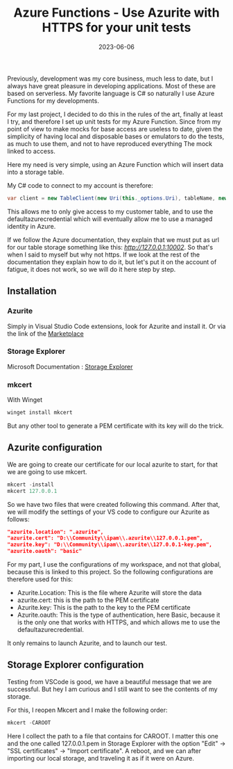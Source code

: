 ﻿---
layout: post
title: Azure Functions - Use Azurite with HTTPS for your unit tests
date: 2023-06-06
categories: [ "Azure", "Function" ]
githubcommentIdtoreplace: 
---

Previously, development was my core business, much less to date, but I always have great pleasure in developing applications. Most of these are based on serverless. My favorite language is C# so naturally I use Azure Functions for my developments.

 For my last project, I decided to do this in the rules of the art, finally at least I try, and therefore I set up unit tests for my Azure Function. Since from my point of view to make mocks for base access are useless to date, given the simplicity of having local and disposable bases or emulators to do the tests, as much to use them, and not to have reproduced everything The mock linked to access.

 Here my need is very simple, using an Azure Function which will insert data into a storage table.

 My C# code to connect to my account is therefore:

```csharp
var client = new TableClient(new Uri(this._options.Uri), tableName, new DefaultAzureCredential());
```

This allows me to only give access to my customer table, and to use the defaultazurecredential which will eventually allow me to use a managed identity in Azure.

 If we follow the Azure documentation, they explain that we must put as url for our table storage something like this: *http://127.0.0.1:10002*. So that's when I said to myself but why not https. If we look at the rest of the documentation they explain how to do it, but let's put it on the account of fatigue, it does not work, so we will do it here step by step.

## Installation

### Azurite

Simply in Visual Studio Code extensions, look for Azurite and install it.
Or via the link of the [Marketplace](https://marketplace.visualstudio.com/items?itemName=Azurite.azurite)

### Storage Explorer

Microsoft Documentation : [Storage Explorer](https://azure.microsoft.com/en-us/products/storage/storage-explorer/)

### mkcert

With Winget

```powershell
winget install mkcert
```

But any other tool to generate a PEM certificate with its key will do the trick.

## Azurite configuration

We are going to create our certificate for our local azurite to start, for that we are going to use mkcert.

```powershell
mkcert -install
mkcert 127.0.0.1
```

So we have two files that were created following this command.
After that, we will modify the settings of your VS code to configure our Azurite as follows:

```json
"azurite.location": ".azurite",
"azurite.cert": "D:\\Community\\ipam\\.azurite\\127.0.0.1.pem",
"azurite.key": "D:\\Community\\ipam\\.azurite\\127.0.0.1-key.pem",
"azurite.oauth": "basic"
```

For my part, I use the configurations of my workspace, and not that global, because this is linked to this project. So the following configurations are therefore used for this:

- Azurite.Location: This is the file where Azurite will store the data
- azurite.cert: this is the path to the PEM certificate
- Azurite.key: This is the path to the key to the PEM certificate
- Azurite.oauth: This is the type of authentication, here Basic, because it is the only one that works with HTTPS, and which allows me to use the defaultazurecredential.

It only remains to launch Azurite, and to launch our test.

## Storage Explorer configuration

Testing from VSCode is good, we have a beautiful message that we are successful. But hey I am curious and I still want to see the contents of my storage.

 For this, I reopen Mkcert and I make the following order:

```powershell
mkcert -CAROOT
```

Here I collect the path to a file that contains for CAROOT. I matter this one and the one called 127.0.0.1.pem in Storage Explorer with the option "Edit" -> "SSL certificates" -> "Import certificate". A reboot, and we can after importing our local storage, and traveling it as if it were on Azure.
